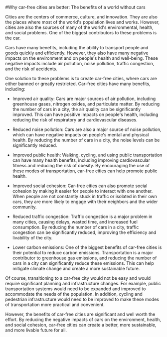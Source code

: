 
#Why car-free cities are better: The benefits of a world without cars

Cities are the centers of commerce, culture, and innovation. They are also the places where most of the world's population lives and works. However, cities are also the sources of many of the world's environmental, health, and social problems. One of the biggest contributors to these problems is the car.

Cars have many benefits, including the ability to transport people and goods quickly and efficiently. However, they also have many negative impacts on the environment and on people's health and well-being. These negative impacts include air pollution, noise pollution, traffic congestion, and the risk of accidents.

One solution to these problems is to create car-free cities, where cars are either banned or greatly restricted. Car-free cities have many benefits, including:

* Improved air quality: Cars are major sources of air pollution, including greenhouse gases, nitrogen oxides, and particulate matter. By reducing the number of cars in a city, the air quality can be significantly improved. This can have positive impacts on people's health, including reducing the risk of respiratory and cardiovascular diseases.

* Reduced noise pollution: Cars are also a major source of noise pollution, which can have negative impacts on people's mental and physical health. By reducing the number of cars in a city, the noise levels can be significantly reduced.

* Improved public health: Walking, cycling, and using public transportation can have many health benefits, including improving cardiovascular fitness and reducing the risk of obesity. By encouraging the use of these modes of transportation, car-free cities can help promote public health.

* Improved social cohesion: Car-free cities can also promote social cohesion by making it easier for people to interact with one another. When people are not constantly stuck in traffic or isolated in their own cars, they are more likely to engage with their neighbors and the wider community.

* Reduced traffic congestion: Traffic congestion is a major problem in many cities, causing delays, wasted time, and increased fuel consumption. By reducing the number of cars in a city, traffic congestion can be significantly reduced, improving the efficiency and livability of the city.

* Lower carbon emissions: One of the biggest benefits of car-free cities is their potential to reduce carbon emissions. Transportation is a major contributor to greenhouse gas emissions, and reducing the number of cars in a city can significantly reduce these emissions. This can help mitigate climate change and create a more sustainable future.

Of course, transitioning to a car-free city would not be easy and would require significant planning and infrastructure changes. For example, public transportation systems would need to be expanded and improved to accommodate the needs of the population. In addition, cycling and pedestrian infrastructure would need to be improved to make these modes of transportation more practical and convenient.

However, the benefits of car-free cities are significant and well worth the effort. By reducing the negative impacts of cars on the environment, health, and social cohesion, car-free cities can create a better, more sustainable, and more livable future for all.
